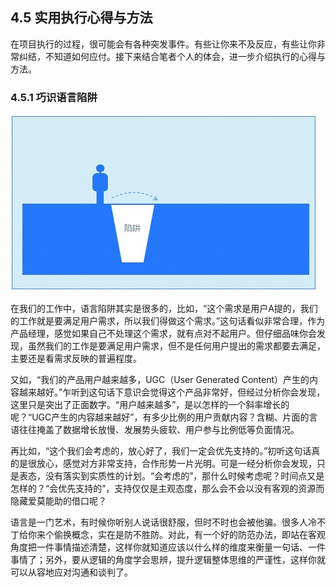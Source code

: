 ## 4.5 实用执行心得与方法

在项目执行的过程，很可能会有各种突发事件。有些让你来不及反应，有些让你非常纠结，不知道如何应付。接下来结合笔者个人的体会，进一步介绍执行的心得与方法。

### 4.5.1 巧识语言陷阱

![](images/image02080_jpeg)

在我们的工作中，语言陷阱其实是很多的，比如，“这个需求是用户A提的，我们的工作就是要满足用户需求，所以我们得做这个需求。”这句话看似非常合理，作为产品经理，感觉如果自己不处理这个需求，就有点对不起用户。但仔细品味你会发现，虽然我们的工作是要满足用户需求，但不是任何用户提出的需求都要去满足，主要还是看需求反映的普遍程度。

又如，“我们的产品用户越来越多，UGC（User Generated Content）产生的内容越来越好。”乍听到这句话下意识会觉得这个产品非常好，但经过分析你会发现，这里只是突出了正面数字。“用户越来越多”，是以怎样的一个斜率增长的呢？“UGC产生的内容越来越好”，有多少比例的用户贡献内容？含糊、片面的言语往往掩盖了数据增长放慢、发展势头疲软、用户参与比例低等负面情况。

再比如，“这个我们会考虑的，放心好了，我们一定会优先支持的。”初听这句话真的是很放心，感觉对方非常支持，合作形势一片光明。可是一经分析你会发现，只是表态，没有落实到实质性的计划。“会考虑的”，那什么时候考虑呢？时间点又是怎样的？“会优先支持的”，支持仅仅是主观态度，那么会不会以没有客观的资源而隐藏爱莫能助的借口呢？

语言是一门艺术，有时候你听别人说话很舒服，但时不时也会被他骗。很多人冷不丁给你来个偷换概念，实在是防不胜防。对此，有一个好的防范办法，即站在客观角度把一件事情描述清楚，这样你就知道应该以什么样的维度来衡量一句话、一件事情了；另外，要从逻辑的角度学会思辨，提升逻辑整体思维的严谨性，这样你就可以从容地应对沟通和谈判了。
